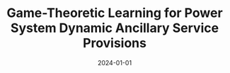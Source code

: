 ---
title: "Game-Theoretic Learning for Power System Dynamic Ancillary Service Provisions"

collection: publications

category: manuscripts

permalink: /publication/2024-01-01-game-theoretic-learning

excerpt: "This paper introduces a game-theoretic learning approach to coordinate aggregators in power systems for providing fast frequency response as dynamic ancillary services. The proposed method ensures efficient and adaptive provision of services, enhancing system stability."

date: 2024-01-01

venue: "IEEE Control Systems Letters"

paperurl: https://doi.org/10.1109/LCSYS.2024.3409608

citation: "Xie, H., & Cremer, J. L. (2024). 'Game-Theoretic Learning for Power System Dynamic Ancillary Service Provisions.' IEEE Control Systems Letters, 8, 1307-1312."
---